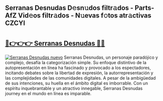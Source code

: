 ## Serranas Desnudas D𝚎sn𝚞dos filtr𝚊dos - Parts-AfZ Vid𝚎os filtr𝚊dos - N𝚞evas f𝚘tos atr𝚊ctivas CZCYl

# <h2><a href="http://mbcep5.tromn.icu/?c=Serranas+Desnudas">🔗👉👉👉 Serranas Desnudas 🔗🔗</a></h2>

[![Serranas Desnudas nuevo](https://i.imgur.com/pEAQMta.gif)](http://mbcep5.tromn.icu/?c=Serranas+Desnudas)
Serranas Desnudas, un personaje paradójico y complejo, desafía la categorización simple. Su enfoque distintivo de la autopresentación en línea ha fascinado y provocado a los espectadores, incitando debates sobre la libertad de expresión, la autorrepresentación y las complejidades de las comunidades digitales. A pesar de la ambigüedad de sus intenciones, su huella en el ámbito digital es imborrable. Con un espíritu inquebrantable y un atractivo innegable, Serranas Desnudas journey en el mundo en línea es imparable.
